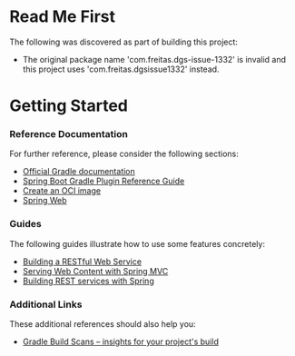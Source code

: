 # Read Me First
The following was discovered as part of building this project:

* The original package name 'com.freitas.dgs-issue-1332' is invalid and this project uses 'com.freitas.dgsissue1332' instead.

# Getting Started

### Reference Documentation
For further reference, please consider the following sections:

* [Official Gradle documentation](https://docs.gradle.org)
* [Spring Boot Gradle Plugin Reference Guide](https://docs.spring.io/spring-boot/docs/3.1.0/gradle-plugin/reference/html/)
* [Create an OCI image](https://docs.spring.io/spring-boot/docs/3.1.0/gradle-plugin/reference/html/#build-image)
* [Spring Web](https://docs.spring.io/spring-boot/docs/3.1.0/reference/htmlsingle/#web)

### Guides
The following guides illustrate how to use some features concretely:

* [Building a RESTful Web Service](https://spring.io/guides/gs/rest-service/)
* [Serving Web Content with Spring MVC](https://spring.io/guides/gs/serving-web-content/)
* [Building REST services with Spring](https://spring.io/guides/tutorials/rest/)

### Additional Links
These additional references should also help you:

* [Gradle Build Scans – insights for your project's build](https://scans.gradle.com#gradle)

